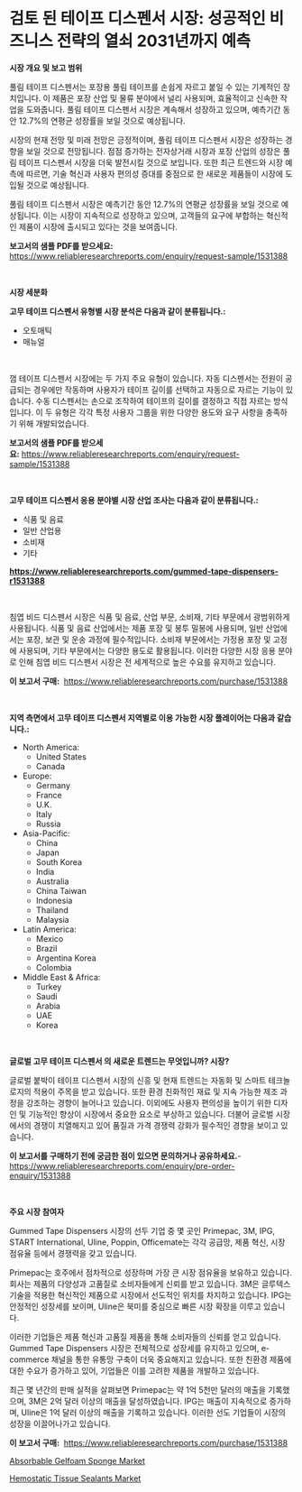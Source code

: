 <p><h1>검토 된 테이프 디스펜서 시장: 성공적인 비즈니스 전략의 열쇠 2031년까지 예측</h1></p><p><strong>시장 개요 및 보고 범위</strong></p>
<p><p>풀림 테이프 디스펜서는 포장용 풀림 테이프를 손쉽게 자르고 붙일 수 있는 기계적인 장치입니다. 이 제품은 포장 산업 및 물류 분야에서 널리 사용되며, 효율적이고 신속한 작업을 도와줍니다. 풀림 테이프 디스펜서 시장은 계속해서 성장하고 있으며, 예측기간 동안 12.7%의 연평균 성장률을 보일 것으로 예상됩니다.</p><p>시장의 현재 전망 및 미래 전망은 긍정적이며, 풀림 테이프 디스펜서 시장은 성장하는 경향을 보일 것으로 전망됩니다. 점점 증가하는 전자상거래 시장과 포장 산업의 성장은 풀림 테이프 디스펜서 시장을 더욱 발전시킬 것으로 보입니다. 또한 최근 트렌드와 시장 예측에 따르면, 기술 혁신과 사용자 편의성 증대를 중점으로 한 새로운 제품들이 시장에 도입될 것으로 예상됩니다.</p><p>풀림 테이프 디스펜서 시장은 예측기간 동안 12.7%의 연평균 성장률을 보일 것으로 예상됩니다. 이는 시장이 지속적으로 성장하고 있으며, 고객들의 요구에 부합하는 혁신적인 제품이 시장에 출시되고 있다는 것을 보여줍니다.</p></p>
<p><strong>보고서의 샘플 PDF를 받으세요:</strong> <a href="https://www.reliableresearchreports.com/enquiry/request-sample/1531388">https://www.reliableresearchreports.com/enquiry/request-sample/1531388</a></p>
<p>&nbsp;</p>
<p><strong>시장 세분화</strong></p>
<p><strong>고무 테이프 디스펜서 유형별 시장 분석은 다음과 같이 분류됩니다.:</strong></p>
<p><ul><li>오토매틱</li><li>매뉴얼</li></ul></p>
<p>&nbsp;</p>
<p><p>껌 테이프 디스펜서 시장에는 두 가지 주요 유형이 있습니다. 자동 디스펜서는 전원이 공급되는 경우에만 작동하며 사용자가 테이프 길이를 선택하고 자동으로 자르는 기능이 있습니다. 수동 디스펜서는 손으로 조작하여 테이프의 길이를 결정하고 직접 자르는 방식입니다. 이 두 유형은 각각 특정 사용자 그룹을 위한 다양한 용도와 요구 사항을 충족하기 위해 개발되었습니다.</p></p>
<p><strong>보고서의 샘플 PDF를 받으세요:</strong>&nbsp;<a href="https://www.reliableresearchreports.com/enquiry/request-sample/1531388">https://www.reliableresearchreports.com/enquiry/request-sample/1531388</a></p>
<p>&nbsp;</p>
<p><strong> 고무 테이프 디스펜서 응용 분야별 시장 산업 조사는 다음과 같이 분류됩니다.:</strong></p>
<p><ul><li>식품 및 음료</li><li>일반 산업용</li><li>소비재</li><li>기타</li></ul></p>
<p><strong><a href="https://www.reliableresearchreports.com/gummed-tape-dispensers-r1531388">https://www.reliableresearchreports.com/gummed-tape-dispensers-r1531388</a></strong></p>
<p>&nbsp;</p>
<p><p>침엽 비드 디스펜서 시장은 식품 및 음료, 산업 부문, 소비재, 기타 부문에서 광범위하게 사용됩니다. 식품 및 음료 산업에서는 제품 포장 및 봉투 밀봉에 사용되며, 일반 산업에서는 포장, 보관 및 운송 과정에 필수적입니다. 소비재 부문에서는 가정용 포장 및 고정에 사용되며, 기타 부문에서는 다양한 용도로 활용됩니다. 이러한 다양한 시장 응용 분야로 인해 침엽 비드 디스펜서 시장은 전 세계적으로 높은 수요를 유지하고 있습니다.</p></p>
<p><strong>이 보고서 구매:</strong>&nbsp; <a href="https://www.reliableresearchreports.com/purchase/1531388">https://www.reliableresearchreports.com/purchase/1531388</a></p>
<p>&nbsp;</p>
<p><strong>지역 측면에서 고무 테이프 디스펜서 지역별로 이용 가능한 시장 플레이어는 다음과 같습니다.:</strong></p>
<p><ul>
    <li>
        North America:
        <ul>
            <li>United States</li>
            <li>Canada</li>
        </ul>
    </li>
    <li>
        Europe:
        <ul>
            <li>Germany</li>
            <li>France</li>
            <li>U.K.</li>
            <li>Italy</li>
            <li>Russia</li>
        </ul>
    </li>
    <li>
        Asia-Pacific:
        <ul>
            <li>China</li>
            <li>Japan</li>
            <li>South Korea</li>
            <li>India</li>
            <li>Australia</li>
            <li>China Taiwan</li>
            <li>Indonesia</li>
            <li>Thailand</li>
            <li>Malaysia</li>
        </ul>
    </li>
    <li>
        Latin America:
        <ul>
            <li>Mexico</li>
            <li>Brazil</li>
            <li>Argentina Korea</li>
            <li>Colombia</li>
        </ul>
    </li>
    <li>
        Middle East & Africa:
        <ul>
            <li>Turkey</li>
            <li>Saudi</li>
            <li>Arabia</li>
            <li>UAE</li>
            <li>Korea</li>
        </ul>
    </li>
    </ul></p>
<p>&nbsp;</p>
<p><strong>글로벌 고무 테이프 디스펜서 의 새로운 트렌드는 무엇입니까? 시장?</strong></p>
<p><p>글로벌 붙박이 테이프 디스펜서 시장의 신흥 및 현재 트렌드는 자동화 및 스마트 테크놀로지의 적용이 주목을 받고 있습니다. 또한 환경 친화적인 재료 및 지속 가능한 제조 과정을 강조하는 경향이 늘어나고 있습니다. 이외에도 사용자 편의성을 높이기 위한 디자인 및 기능적인 향상이 시장에서 중요한 요소로 부상하고 있습니다. 더불어 글로벌 시장에서의 경쟁이 치열해지고 있어 품질과 가격 경쟁력 강화가 필수적인 경향을 보이고 있습니다.</p></p>
<p><strong>이 보고서를 구매하기 전에 궁금한 점이 있으면 문의하거나 공유하세요.</strong>- <a href="https://www.reliableresearchreports.com/enquiry/pre-order-enquiry/1531388">https://www.reliableresearchreports.com/enquiry/pre-order-enquiry/1531388</a></p>
<p>&nbsp;</p>
<p><strong>주요 시장 참여자</strong></p>
<p><p>Gummed Tape Dispensers 시장의 선두 기업 중 몇 곳인 Primepac, 3M, IPG, START International, Uline, Poppin, Officemate는 각각 공급망, 제품 혁신, 시장 점유율 등에서 경쟁력을 갖고 있습니다.</p><p>Primepac는 호주에서 점차적으로 성장하며 가장 큰 시장 점유율을 보유하고 있습니다. 회사는 제품의 다양성과 고품질로 소비자들에게 신뢰를 받고 있습니다. 3M은 글루텍스 기술을 적용한 혁신적인 제품으로 시장에서 선도적인 위치를 차지하고 있습니다. IPG는 안정적인 성장세를 보이며, Uline은 북미를 중심으로 빠른 시장 확장을 이루고 있습니다.</p><p>이러한 기업들은 제품 혁신과 고품질 제품을 통해 소비자들의 신뢰를 얻고 있습니다. Gummed Tape Dispensers 시장은 전체적으로 성장세를 유지하고 있으며, e-commerce 채널을 통한 유통망 구축이 더욱 중요해지고 있습니다. 또한 친환경 제품에 대한 수요가 증가하고 있어, 기업들은 이를 고려한 제품을 개발하고 있습니다.</p><p>최근 몇 년간의 판매 실적을 살펴보면 Primepac는 약 1억 5천만 달러의 매출을 기록했으며, 3M은 2억 달러 이상의 매출을 달성하였습니다. IPG는 매출이 지속적으로 증가하며, Uline은 1억 달러 이상의 매출을 기록하고 있습니다. 이러한 선도 기업들이 시장의 성장을 이끌어나가고 있습니다.</p></p>
<p><strong>이 보고서 구매:</strong>&nbsp;&nbsp;<a href="https://www.reliableresearchreports.com/purchase/1531388">https://www.reliableresearchreports.com/purchase/1531388</a></p>
<p><p><a href="https://github.com/seekum/Market-Research-Report-List-2/blob/main/absorbable-gelfoam-sponge-market.md">Absorbable Gelfoam Sponge Market</a></p><p><a href="https://github.com/nancykennedykellievqfqt2/Market-Research-Report-List-2/blob/main/hemostatic-tissue-sealants-market.md">Hemostatic Tissue Sealants Market</a></p></p>